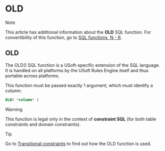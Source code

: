 # OLD



> [!NOTE]
> This article has additional information about the **OLD** SQL function.
> For convertibility of this function, go to [SQL functions  N - R](/docs/Modeller%20and%20Rules%20Engine/SQL%20functions/SQL%20functions%20NR.md).

## **OLD**

The OLD() SQL function is a USoft-specific extension of the SQL language. It is handled on all platforms by the USoft Rules Engine itself and thus portable across platforms.

This function must be passed exactly 1 argument, which must identify a column:

```sql
OLD( *column* )
```

> [!WARNING]
> This function is legal only in the context of **constraint SQL** (for both table constraints and domain constraints).

> [!TIP]
> Go to [Transitional constraints](/docs/Modeller%20and%20Rules%20Engine/Constraints/Transitional%20constraints.md) to find out how the OLD function is used.